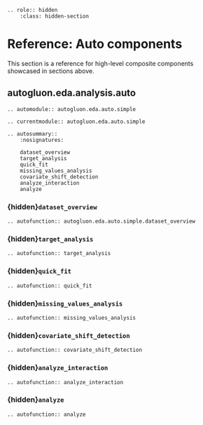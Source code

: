 ```{eval-rst}
.. role:: hidden
    :class: hidden-section
```

# Reference: Auto components

This section is a reference for high-level composite components showcased in sections above.

## autogluon.eda.analysis.auto

```{eval-rst}
.. automodule:: autogluon.eda.auto.simple
```

```{eval-rst}
.. currentmodule:: autogluon.eda.auto.simple
```

```{eval-rst}
.. autosummary::
    :nosignatures:

    dataset_overview
    target_analysis
    quick_fit
    missing_values_analysis
    covariate_shift_detection
    analyze_interaction
    analyze
```

### {hidden}`dataset_overview`

```{eval-rst}
.. autofunction:: autogluon.eda.auto.simple.dataset_overview
```

### {hidden}`target_analysis`

```{eval-rst}
.. autofunction:: target_analysis
```

### {hidden}`quick_fit`

```{eval-rst}
.. autofunction:: quick_fit
```

### {hidden}`missing_values_analysis`

```{eval-rst}
.. autofunction:: missing_values_analysis
```

### {hidden}`covariate_shift_detection`

```{eval-rst}
.. autofunction:: covariate_shift_detection

```

### {hidden}`analyze_interaction`

```{eval-rst}
.. autofunction:: analyze_interaction
```

### {hidden}`analyze`

```{eval-rst}
.. autofunction:: analyze
```
